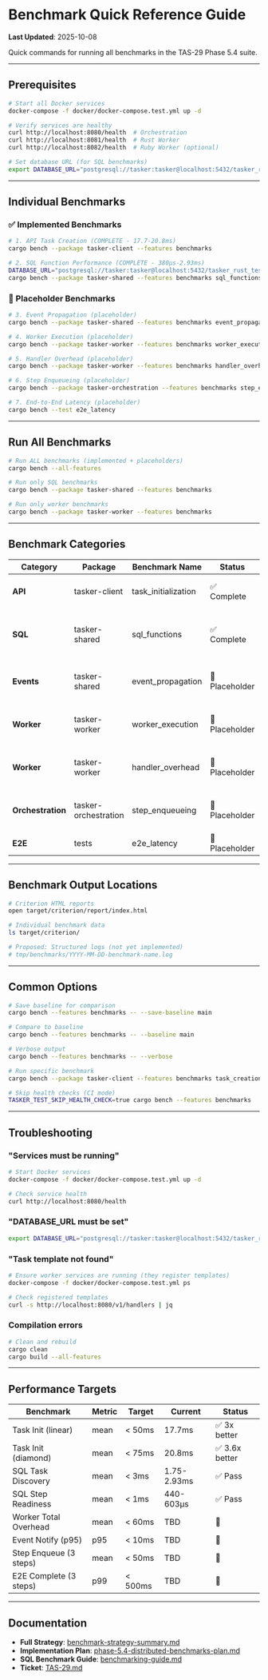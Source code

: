 # Benchmark Quick Reference Guide

**Last Updated**: 2025-10-08

Quick commands for running all benchmarks in the TAS-29 Phase 5.4 suite.

---

## Prerequisites

```bash
# Start all Docker services
docker-compose -f docker/docker-compose.test.yml up -d

# Verify services are healthy
curl http://localhost:8080/health  # Orchestration
curl http://localhost:8081/health  # Rust Worker
curl http://localhost:8082/health  # Ruby Worker (optional)

# Set database URL (for SQL benchmarks)
export DATABASE_URL="postgresql://tasker:tasker@localhost:5432/tasker_rust_test"
```

---

## Individual Benchmarks

### ✅ Implemented Benchmarks

```bash
# 1. API Task Creation (COMPLETE - 17.7-20.8ms)
cargo bench --package tasker-client --features benchmarks

# 2. SQL Function Performance (COMPLETE - 380µs-2.93ms)
DATABASE_URL="postgresql://tasker:tasker@localhost:5432/tasker_rust_test" \
cargo bench --package tasker-shared --features benchmarks sql_functions
```

### 🚧 Placeholder Benchmarks

```bash
# 3. Event Propagation (placeholder)
cargo bench --package tasker-shared --features benchmarks event_propagation

# 4. Worker Execution (placeholder)
cargo bench --package tasker-worker --features benchmarks worker_execution

# 5. Handler Overhead (placeholder)
cargo bench --package tasker-worker --features benchmarks handler_overhead

# 6. Step Enqueueing (placeholder)
cargo bench --package tasker-orchestration --features benchmarks step_enqueueing

# 7. End-to-End Latency (placeholder)
cargo bench --test e2e_latency
```

---

## Run All Benchmarks

```bash
# Run ALL benchmarks (implemented + placeholders)
cargo bench --all-features

# Run only SQL benchmarks
cargo bench --package tasker-shared --features benchmarks

# Run only worker benchmarks
cargo bench --package tasker-worker --features benchmarks
```

---

## Benchmark Categories

| Category | Package | Benchmark Name | Status | Run Command |
|----------|---------|----------------|--------|-------------|
| **API** | tasker-client | task_initialization | ✅ Complete | `cargo bench -p tasker-client --features benchmarks` |
| **SQL** | tasker-shared | sql_functions | ✅ Complete | `DATABASE_URL=... cargo bench -p tasker-shared --features benchmarks sql_functions` |
| **Events** | tasker-shared | event_propagation | 🚧 Placeholder | `cargo bench -p tasker-shared --features benchmarks event_propagation` |
| **Worker** | tasker-worker | worker_execution | 🚧 Placeholder | `cargo bench -p tasker-worker --features benchmarks worker_execution` |
| **Worker** | tasker-worker | handler_overhead | 🚧 Placeholder | `cargo bench -p tasker-worker --features benchmarks handler_overhead` |
| **Orchestration** | tasker-orchestration | step_enqueueing | 🚧 Placeholder | `cargo bench -p tasker-orchestration --features benchmarks` |
| **E2E** | tests | e2e_latency | 🚧 Placeholder | `cargo bench --test e2e_latency` |

---

## Benchmark Output Locations

```bash
# Criterion HTML reports
open target/criterion/report/index.html

# Individual benchmark data
ls target/criterion/

# Proposed: Structured logs (not yet implemented)
# tmp/benchmarks/YYYY-MM-DD-benchmark-name.log
```

---

## Common Options

```bash
# Save baseline for comparison
cargo bench --features benchmarks -- --save-baseline main

# Compare to baseline
cargo bench --features benchmarks -- --baseline main

# Verbose output
cargo bench --features benchmarks -- --verbose

# Run specific benchmark
cargo bench --package tasker-client --features benchmarks task_creation_api

# Skip health checks (CI mode)
TASKER_TEST_SKIP_HEALTH_CHECK=true cargo bench --features benchmarks
```

---

## Troubleshooting

### "Services must be running"
```bash
# Start Docker services
docker-compose -f docker/docker-compose.test.yml up -d

# Check service health
curl http://localhost:8080/health
```

### "DATABASE_URL must be set"
```bash
export DATABASE_URL="postgresql://tasker:tasker@localhost:5432/tasker_rust_test"
```

### "Task template not found"
```bash
# Ensure worker services are running (they register templates)
docker-compose -f docker/docker-compose.test.yml ps

# Check registered templates
curl -s http://localhost:8080/v1/handlers | jq
```

### Compilation errors
```bash
# Clean and rebuild
cargo clean
cargo build --all-features
```

---

## Performance Targets

| Benchmark | Metric | Target | Current | Status |
|-----------|--------|--------|---------|--------|
| Task Init (linear) | mean | < 50ms | 17.7ms | ✅ 3x better |
| Task Init (diamond) | mean | < 75ms | 20.8ms | ✅ 3.6x better |
| SQL Task Discovery | mean | < 3ms | 1.75-2.93ms | ✅ Pass |
| SQL Step Readiness | mean | < 1ms | 440-603µs | ✅ Pass |
| Worker Total Overhead | mean | < 60ms | TBD | 🚧 |
| Event Notify (p95) | p95 | < 10ms | TBD | 🚧 |
| Step Enqueue (3 steps) | mean | < 50ms | TBD | 🚧 |
| E2E Complete (3 steps) | p99 | < 500ms | TBD | 🚧 |

---

## Documentation

- **Full Strategy**: [benchmark-strategy-summary.md](./benchmark-strategy-summary.md)
- **Implementation Plan**: [phase-5.4-distributed-benchmarks-plan.md](./phase-5.4-distributed-benchmarks-plan.md)
- **SQL Benchmark Guide**: [benchmarking-guide.md](./benchmarking-guide.md)
- **Ticket**: [TAS-29.md](../ticket-specs/TAS-29/TAS-29.md)
